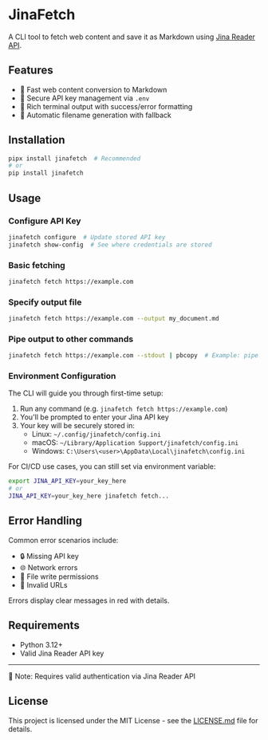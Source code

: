 # JinaFetch

A CLI tool to fetch web content and save it as Markdown using [Jina Reader API](https://github.com/jina-ai/reader).

## Features

- 🚀 Fast web content conversion to Markdown
- 🔑 Secure API key management via `.env`
- 🎨 Rich terminal output with success/error formatting
- 📂 Automatic filename generation with fallback

## Installation

```bash
pipx install jinafetch  # Recommended
# or
pip install jinafetch
```

## Usage

### Configure API Key
```bash
jinafetch configure  # Update stored API key
jinafetch show-config  # See where credentials are stored
```

### Basic fetching
```bash
jinafetch fetch https://example.com
```

### Specify output file
```bash
jinafetch fetch https://example.com --output my_document.md
```

### Pipe output to other commands
```bash
jinafetch fetch https://example.com --stdout | pbcopy  # Example: pipe to clipboard
```

### Environment Configuration

The CLI will guide you through first-time setup:
1. Run any command (e.g. `jinafetch fetch https://example.com`)
2. You'll be prompted to enter your Jina API key
3. Your key will be securely stored in:
   - Linux: `~/.config/jinafetch/config.ini`
   - macOS: `~/Library/Application Support/jinafetch/config.ini`
   - Windows: `C:\Users\<user>\AppData\Local\jinafetch\config.ini`

For CI/CD use cases, you can still set via environment variable:
```bash
export JINA_API_KEY=your_key_here
# or
JINA_API_KEY=your_key_here jinafetch fetch...
```

## Error Handling
Common error scenarios include:
- 🔒 Missing API key
- 🌐 Network errors
- 💾 File write permissions
- 🔗 Invalid URLs

Errors display clear messages in red with details.

## Requirements
- Python 3.12+
- Valid Jina Reader API key

---

📝 Note: Requires valid authentication via Jina Reader API

## License
This project is licensed under the MIT License - see the [LICENSE.md](LICENSE.md) file for details.
